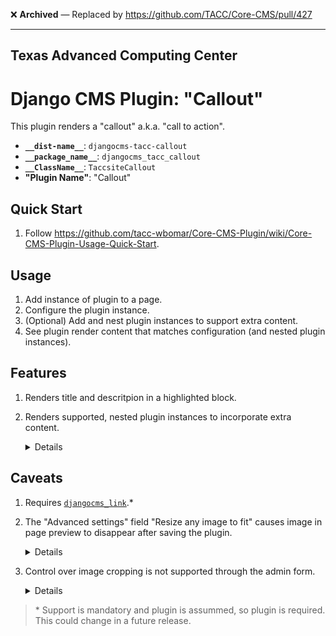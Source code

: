 :x: __Archived__ — Replaced by https://github.com/TACC/Core-CMS/pull/427

---

## Texas Advanced Computing Center
# Django CMS Plugin: "Callout"

This plugin renders a "callout" a.k.a. "call to action".

- __`__dist-name__`__: `djangocms-tacc-callout`
- __`__package_name__`__: `djangocms_tacc_callout`
- __`__ClassName__`__: `TaccsiteCallout`
- __"Plugin Name"__: "Callout"

## Quick Start

1. Follow https://github.com/tacc-wbomar/Core-CMS-Plugin/wiki/Core-CMS-Plugin-Usage-Quick-Start.

## Usage

1. Add instance of plugin to a page.
1. Configure the plugin instance.
1. (Optional) Add and nest plugin instances to support extra content.
1. See plugin render content that matches configuration (and nested plugin instances).

## Features

1. Renders title and descritpion in a highlighted block.
1. Renders supported, nested plugin instances to incorporate extra content.
    <details>

    | content | supported by |
    | :- | :- |
    | image | [`djangocms-picture`][dcms-picture] |

    </details>

[dcms-picture]: https://github.com/django-cms/djangocms-picture

## Caveats

1. Requires [`djangocms_link`][dcms-link].\*
1. The "Advanced settings" field "Resize any image to fit" causes image in page preview to disappear after saving the plugin.
    <details>

    _This is because of a JavaScript race condition. Using a server-side solution would eliminate this caveat. See [TACC/Core-CMS#327](https://github.com/TACC/Core-CMS/issues/327)._

    _The issue is called out in the admin form using user-oriented language._

    </details>
1. Control over image cropping is not supported through the admin form.
    <details>

    _Cropping options could be implemented via CSS or a feature of https://github.com/django-cms/django-filer. For details, see [TACC/Core-CMS#329](https://github.com/TACC/Core-CMS/issues/329)._

    </details>

> \* Support is mandatory and plugin is assummed, so plugin is required. This could change in a future release.

[dcms-link]: https://github.com/django-cms/djangocms-link
